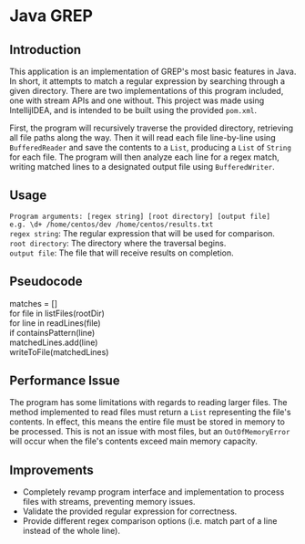 # Java GREP  
## Introduction  
This application is an implementation of GREP's most basic features in Java. In short, it attempts to match a regular expression by searching through a given directory. There are two implementations of this program included, one with stream APIs and one without. This project was made using IntellijIDEA, and is intended to be built using the provided `pom.xml`.
  
First, the program will recursively traverse the provided directory, retrieving all file paths along the way. Then it will read each file line-by-line using `BufferedReader` and save the contents to a `List`, producing a `List` of `String` for each file. The program will then analyze each line for a regex match, writing matched lines to a designated output file using `BufferedWriter`.  
  
## Usage  
`Program arguments: [regex string] [root directory] [output file]`  
`e.g. \d+ /home/centos/dev /home/centos/results.txt`  
`regex string`: The regular expression that will be used for comparison.  
`root directory`: The directory where the traversal begins.  
`output file`: The file that will receive results on completion.

## Pseudocode
matches = []  
for file in listFiles(rootDir)  
	for line in readLines(file)  
		if containsPattern(line)  
			matchedLines.add(line)  
writeToFile(matchedLines)  

## Performance Issue
The program has some limitations with regards to reading larger files. The method implemented to read files must return a `List` representing the file's contents. In effect, this means the entire file must be stored in memory to be processed. This is not an issue with most files, but an `OutOfMemoryError` will occur when the file's contents exceed main memory capacity. 

## Improvements
- Completely revamp program interface and implementation to process files with streams, preventing memory issues.  
- Validate the provided regular expression for correctness.  
- Provide different regex comparison options (i.e. match part of a line instead of the whole line).

